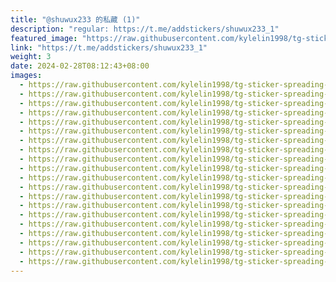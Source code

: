```yaml
---
title: "@shuwux233 的私藏 (1)"
description: "regular: https://t.me/addstickers/shuwux233_1"
featured_image: "https://raw.githubusercontent.com/kylelin1998/tg-sticker-spreading-worldwide-images/main/img/86b5832a-6355-4d5d-a857-98f832eede93.jpg"
link: "https://t.me/addstickers/shuwux233_1"
weight: 3
date: 2024-02-28T08:12:43+08:00
images:
  - https://raw.githubusercontent.com/kylelin1998/tg-sticker-spreading-worldwide-images/main/img/86b5832a-6355-4d5d-a857-98f832eede93.jpg
  - https://raw.githubusercontent.com/kylelin1998/tg-sticker-spreading-worldwide-images/main/img/59510864-4441-4a83-9785-ed56916f1bdc.jpg
  - https://raw.githubusercontent.com/kylelin1998/tg-sticker-spreading-worldwide-images/main/img/e03706da-06be-410d-9055-780f76f3d99c.jpg
  - https://raw.githubusercontent.com/kylelin1998/tg-sticker-spreading-worldwide-images/main/img/2c3e1e87-523e-4142-9648-e39f7a4eff5b.jpg
  - https://raw.githubusercontent.com/kylelin1998/tg-sticker-spreading-worldwide-images/main/img/cfd364e7-c06c-4ec3-ba91-fb930cf92f93.jpg
  - https://raw.githubusercontent.com/kylelin1998/tg-sticker-spreading-worldwide-images/main/img/ffdb82d7-675d-407c-9f7e-5da9062e4125.jpg
  - https://raw.githubusercontent.com/kylelin1998/tg-sticker-spreading-worldwide-images/main/img/77377cdf-0aaf-4f7b-bbe2-88c0b45c9448.jpg
  - https://raw.githubusercontent.com/kylelin1998/tg-sticker-spreading-worldwide-images/main/img/70f687b6-034d-4b65-8953-140d6c563b31.jpg
  - https://raw.githubusercontent.com/kylelin1998/tg-sticker-spreading-worldwide-images/main/img/c45fa351-45e0-4f51-bc6e-101816552e83.jpg
  - https://raw.githubusercontent.com/kylelin1998/tg-sticker-spreading-worldwide-images/main/img/157e4de7-cfae-4af3-af81-ab73c7c7277b.jpg
  - https://raw.githubusercontent.com/kylelin1998/tg-sticker-spreading-worldwide-images/main/img/159ce64c-7f0d-4039-842c-72688043cffa.jpg
  - https://raw.githubusercontent.com/kylelin1998/tg-sticker-spreading-worldwide-images/main/img/91a0e389-01f7-4cae-8981-5922835b1bd6.jpg
  - https://raw.githubusercontent.com/kylelin1998/tg-sticker-spreading-worldwide-images/main/img/7e66097c-7e06-41bc-a9d8-b702635d3f7c.jpg
  - https://raw.githubusercontent.com/kylelin1998/tg-sticker-spreading-worldwide-images/main/img/1cd47ba0-b3e0-4e89-976c-9e657925af05.jpg
  - https://raw.githubusercontent.com/kylelin1998/tg-sticker-spreading-worldwide-images/main/img/de3a5d36-b0ce-485d-b560-69fe924e241e.jpg
  - https://raw.githubusercontent.com/kylelin1998/tg-sticker-spreading-worldwide-images/main/img/de658778-b2c1-4099-bdb9-b3cad2019268.jpg
  - https://raw.githubusercontent.com/kylelin1998/tg-sticker-spreading-worldwide-images/main/img/d42c750b-37ee-46fe-92f9-6329bc50702a.jpg
  - https://raw.githubusercontent.com/kylelin1998/tg-sticker-spreading-worldwide-images/main/img/e2ba2a92-1215-4995-bae6-68062d5bc9f1.jpg
  - https://raw.githubusercontent.com/kylelin1998/tg-sticker-spreading-worldwide-images/main/img/634bcbda-101e-4591-81a9-9dd8057d13f1.jpg
  - https://raw.githubusercontent.com/kylelin1998/tg-sticker-spreading-worldwide-images/main/img/729616ba-bc1d-4138-abb9-8485c47f6426.jpg
---
```

